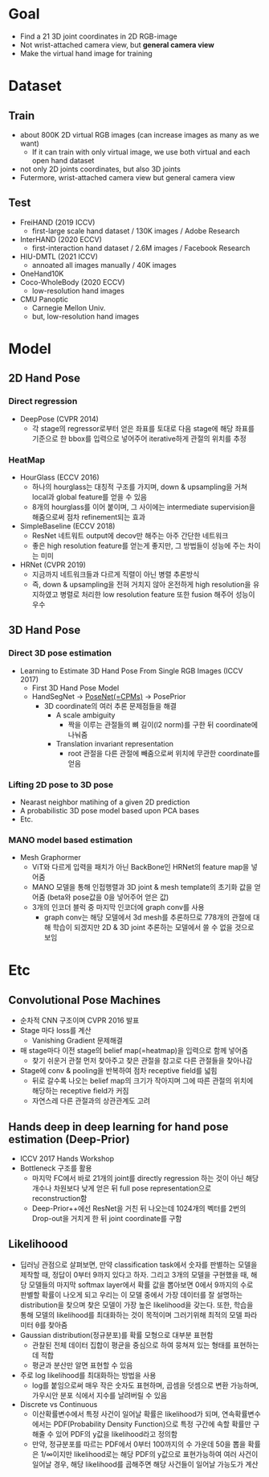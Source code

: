 # Goal
  - Find a 21 3D joint coordinates in 2D RGB-image
  - Not wrist-attached camera view, but **general camera view**
  - Make the virtual hand image for training

# Dataset
## Train
- about 800K 2D virtual RGB images (can increase images as many as we want)
  - If it can train with only virtual image, we use both virtual and each open hand dataset
- not only 2D joints coordinates, but also 3D joints
- Futermore, wrist-attached camera view but general camera view
## Test
- FreiHAND (2019 ICCV) 
	- first-large scale hand dataset / 130K images / Adobe Research 
- InterHAND (2020 ECCV) 
	- first-interaction hand dataset / 2.6M images / Facebook Research 
- HIU-DMTL (2021 ICCV) 
	- annoated all images manually / 40K images 
- OneHand10K 
- Coco-WholeBody (2020 ECCV) 
	- low-resolution hand images 
- CMU Panoptic 
	- Carnegie Mellon Univ. 
	- but, low-resolution hand images 

# Model
## 2D Hand Pose
### Direct regression
- DeepPose (CVPR 2014)
	- 각 stage의 regressor로부터 얻은 좌표를 토대로 다음 stage에 해당 좌표를 기준으로 한 bbox를 입력으로 넣어주어 iterative하게 관절의 위치를 추정
### HeatMap
- HourGlass (ECCV 2016)
	- 하나의 hourglass는 대칭적 구조를 가지며, down & upsampling을 거쳐 local과 global feature를 얻을 수 있음
	- 8개의 hourglass를 이어 붙이며, 그 사이에는 intermediate supervision을 해줌으로써 점차 refinement되는 효과
- SimpleBaseline (ECCV 2018)
	- ResNet 네트워트 output에 decov만 해주는 아주 간단한 네트워크
	- 좋은 high resolution feature를 얻는게 좋지만, 그 방법들이 성능에 주는 차이는 미미
- HRNet (CVPR 2019)
	- 지금까지 네트워크들과 다르게 직렬이 아닌 병렬 추론방식
	- 즉, down & upsampling을 전혀 거치지 않아 온전하게 high resolution을 유지하였고 병렬로 처리한 low resolution feature 또한 fusion 해주어 성능이 우수

## 3D Hand Pose
### Direct 3D pose estimation
- Learning to Estimate 3D Hand Pose From Single RGB Images (ICCV 2017)
  - First 3D Hand Pose Model
  - HandSegNet -> [PoseNet(=CPMs)](#convolutional-pose-machines) -> PosePrior
	- 3D coordinate의 여러 추론 문제점들을 해결
		- A scale ambiguity 
			- 짝을 이루는 관절들의 뼈 길이(l2 norm)를 구한 뒤 coordinate에 나눠줌
		- Translation invariant representation
			- root 관절을 다른 관절에 빼줌으로써 위치에 무관한 coordinate를 얻음
### Lifting 2D pose to 3D pose
-  Nearast neighbor matihing of a given 2D prediction
-  A probabilistic 3D pose model based upon PCA bases
-  Etc.				
### MANO model based estimation
- Mesh Graphormer
	- ViT와 다르게 입력을 패치가 아닌 BackBone인 HRNet의 feature map을 넣어줌
	- MANO 모델을 통해 인접행렬과 3D joint & mesh template의 초기화 값을 얻어줌 (beta와 pose값을 0을 넣어주어 얻은 값)
	- 3개의 인코더 블럭 중 마지막 인코더에 graph conv를 사용
		- graph conv는 해당 모델에서 3d mesh를 추론하므로 778개의 관절에 대해 학습이 되겠지만 2D & 3D joint 추론하는 모델에서 쓸 수 없을 것으로 보임



# Etc
## Convolutional Pose Machines
- 순차적 CNN 구조이며 CVPR 2016 발표
- Stage 마다 loss를 계산 
  - Vanishing Gradient 문제해결
- 매 stage마다 이전 stage의 belief map(=heatmap)을 입력으로 함께 넣어줌
  - 찾기 쉬운거 관절 먼저 찾아주고 찾은 관절을 참고로 다른 관절들을 찾아나감
- Stage에 conv & pooling을 반복하여 점차 receptive field를 넓힘
	- 뒤로 갈수록 나오는 belief map의 크기가 작아지며 그에 따른 관절의 위치에 해당하는 receptive field가 커짐
  - 자연스레 다른 관절과의 상관관계도 고려
## Hands deep in deep learning for hand pose estimation (Deep-Prior)
- ICCV 2017 Hands Workshop
- Bottleneck 구조를 활용
	- 마지막 FC에서 바로 21개의 joint를 directly regression 하는 것이 아닌 해당 개수나 차원보다 낮게 얻은 뒤 full pose representation으로 reconstruction함
	- Deep-Prior++에선 ResNet을 거친 뒤 나오는데 1024개의 벡터를 2번의 Drop-out을 거치게 한 뒤 joint coordinate를 구함
## Likelihoood
- 딥러닝 관점으로 살펴보면, 만약 classification task에서 숫자를 판별하는 모델을 제작할 때, 정답이 0부터 9까지 있다고 하자. 그리고 3개의 모델을 구현했을 때, 해당 모델들의 마지막 softmax layer에서 확률 값을 뽑아보면 0에서 9까지의 수로 판별할 확률이 나오게 되고 우리는 이 모델 중에서 가장 데이터를 잘 설명하는 distribution을 찾으며 찾은 모델이 가장 높은 likelihood을 갖는다. 또한, 학습을 통해 모델의 likelihood를 최대화하는 것이 목적이며 그러기위해 최적의 모델 파라미터 θ를 찾아줌
- Gaussian distribution(정규분포)를 확률 모형으로 대부분 표현함
	- 관찰된 전체 데이터 집합이 평균을 중심으로 하여 뭉쳐져 있는 형태를 표현하는데 적합
	- 평균과 분산만 알면 표현할 수 있음
- 주로 log likelihood를 최대화하는 방법을 사용
	- log를 붙임으로써 매우 작은 숫자도 표현하며, 곱셈을 덧셈으로 변환 가능하며, 가우시안 분포 식에서 지수를 날려버릴 수 있음
- Discrete vs Continuous
	- 이산확률변수에서 특정 사건이 일어날 확률은 likelihood가 되며, 연속확률변수에서는 PDF(Probability Density Function)으로 특정 구간에 속할 확률만 구해줄 수 있어 PDF의 y값을 likelihood라고 정의함
	- 만약, 정규분포를 따르는 PDF에서 0부터 100까지의 수 가운데 50을 뽑을 확률은 1/∞이지만 likelihood로는 해당 PDF의 y값으로 표현가능하여 여러 사건이 일어날 경우, 해당 likelihood를 곱해주면 해당 사건들이 일어날 가능도가 계산
